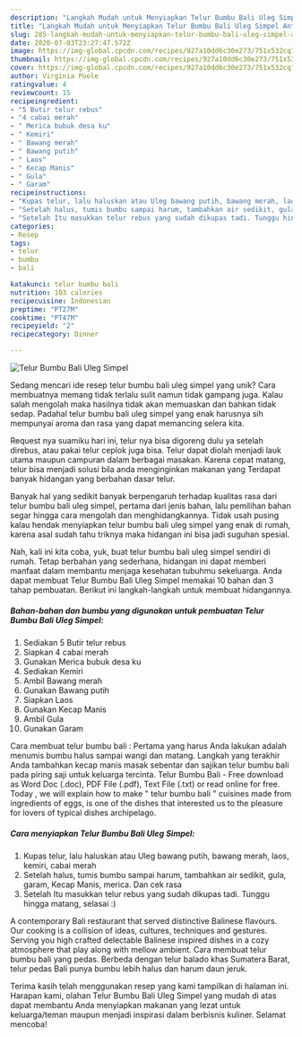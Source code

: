 ```yaml
---
description: "Langkah Mudah untuk Menyiapkan Telur Bumbu Bali Uleg Simpel Anti Gagal"
title: "Langkah Mudah untuk Menyiapkan Telur Bumbu Bali Uleg Simpel Anti Gagal"
slug: 285-langkah-mudah-untuk-menyiapkan-telur-bumbu-bali-uleg-simpel-anti-gagal
date: 2020-07-03T23:27:47.572Z
image: https://img-global.cpcdn.com/recipes/927a10dd6c30e273/751x532cq70/telur-bumbu-bali-uleg-simpel-foto-resep-utama.jpg
thumbnail: https://img-global.cpcdn.com/recipes/927a10dd6c30e273/751x532cq70/telur-bumbu-bali-uleg-simpel-foto-resep-utama.jpg
cover: https://img-global.cpcdn.com/recipes/927a10dd6c30e273/751x532cq70/telur-bumbu-bali-uleg-simpel-foto-resep-utama.jpg
author: Virginia Poole
ratingvalue: 4
reviewcount: 15
recipeingredient:
- "5 Butir telur rebus"
- "4 cabai merah"
- " Merica bubuk desa ku"
- " Kemiri"
- " Bawang merah"
- " Bawang putih"
- " Laos"
- " Kecap Manis"
- " Gula"
- " Garam"
recipeinstructions:
- "Kupas telur, lalu haluskan atau Uleg bawang putih, bawang merah, laos, kemiri, cabai merah"
- "Setelah halus, tumis bumbu sampai harum, tambahkan air sedikit, gula, garam, Kecap Manis, merica. Dan cek rasa"
- "Setelah Itu masukkan telur rebus yang sudah dikupas tadi. Tunggu hingga matang, selasai :)"
categories:
- Resep
tags:
- telur
- bumbu
- bali

katakunci: telur bumbu bali 
nutrition: 103 calories
recipecuisine: Indonesian
preptime: "PT27M"
cooktime: "PT47M"
recipeyield: "2"
recipecategory: Dinner

---
```



![Telur Bumbu Bali Uleg Simpel](https://img-global.cpcdn.com/recipes/927a10dd6c30e273/751x532cq70/telur-bumbu-bali-uleg-simpel-foto-resep-utama.jpg)

Sedang mencari ide resep telur bumbu bali uleg simpel yang unik? Cara membuatnya memang tidak terlalu sulit namun tidak gampang juga. Kalau salah mengolah maka hasilnya tidak akan memuaskan dan bahkan tidak sedap. Padahal telur bumbu bali uleg simpel yang enak harusnya sih mempunyai aroma dan rasa yang dapat memancing selera kita.

Request nya suamiku hari ini, telur nya bisa digoreng dulu ya setelah direbus, atau pakai telur ceplok juga bisa. Telur dapat diolah menjadi lauk utama maupun campuran dalam berbagai masakan. Karena cepat matang, telur bisa menjadi solusi bila anda menginginkan makanan yang Terdapat banyak hidangan yang berbahan dasar telur.

Banyak hal yang sedikit banyak berpengaruh terhadap kualitas rasa dari telur bumbu bali uleg simpel, pertama dari jenis bahan, lalu pemilihan bahan segar hingga cara mengolah dan menghidangkannya. Tidak usah pusing kalau hendak menyiapkan telur bumbu bali uleg simpel yang enak di rumah, karena asal sudah tahu triknya maka hidangan ini bisa jadi suguhan spesial.


Nah, kali ini kita coba, yuk, buat telur bumbu bali uleg simpel sendiri di rumah. Tetap berbahan yang sederhana, hidangan ini dapat memberi manfaat dalam membantu menjaga kesehatan tubuhmu sekeluarga. Anda dapat membuat Telur Bumbu Bali Uleg Simpel memakai 10 bahan dan 3 tahap pembuatan. Berikut ini langkah-langkah untuk membuat hidangannya.

<!--inarticleads1-->

##### Bahan-bahan dan bumbu yang digunakan untuk pembuatan Telur Bumbu Bali Uleg Simpel:

1. Sediakan 5 Butir telur rebus
1. Siapkan 4 cabai merah
1. Gunakan  Merica bubuk desa ku
1. Sediakan  Kemiri
1. Ambil  Bawang merah
1. Gunakan  Bawang putih
1. Siapkan  Laos
1. Gunakan  Kecap Manis
1. Ambil  Gula
1. Gunakan  Garam


Cara membuat telur bumbu bali : Pertama yang harus Anda lakukan adalah menumis bumbu halus sampai wangi dan matang. Langkah yang terakhir Anda tambahkan kecap manis masak sebentar dan sajikan telur bumbu bali pada piring saji untuk keluarga tercinta. Telur Bumbu Bali - Free download as Word Doc (.doc), PDF File (.pdf), Text File (.txt) or read online for free. Today , we will explain how to make &#34; telur bumbu bali &#34; cuisines made from ingredients of eggs, is one of the dishes that interested us to the pleasure for lovers of typical dishes archipelago. 

<!--inarticleads2-->

##### Cara menyiapkan Telur Bumbu Bali Uleg Simpel:

1. Kupas telur, lalu haluskan atau Uleg bawang putih, bawang merah, laos, kemiri, cabai merah
1. Setelah halus, tumis bumbu sampai harum, tambahkan air sedikit, gula, garam, Kecap Manis, merica. Dan cek rasa
1. Setelah Itu masukkan telur rebus yang sudah dikupas tadi. Tunggu hingga matang, selasai :)


A contemporary Bali restaurant that served distinctive Balinese flavours. Our cooking is a collision of ideas, cultures, techniques and gestures. Serving you high crafted delectable Balinese inspired dishes in a cozy atmosphere that play along with mellow ambient. Cara membuat telur bumbu bali yang pedas. Berbeda dengan telur balado khas Sumatera Barat, telur pedas Bali punya bumbu lebih halus dan harum daun jeruk. 

Terima kasih telah menggunakan resep yang kami tampilkan di halaman ini. Harapan kami, olahan Telur Bumbu Bali Uleg Simpel yang mudah di atas dapat membantu Anda menyiapkan makanan yang lezat untuk keluarga/teman maupun menjadi inspirasi dalam berbisnis kuliner. Selamat mencoba!
